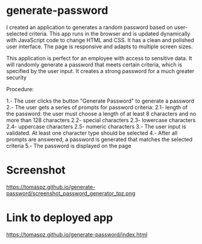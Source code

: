 # generate-password

I created an application to generates a random password based on user-selected criteria. 
This app runs in the browser and is  updated dynamically with JavaScript code to change HTML and CSS. 
It has a clean and polished user interface.
The page is responsive and adapts to multiple screen sizes.

This application is perfect for an employee with access to sensitive data.
It will randomly generate a password that meets certain criteria, which is specified by the user input.
It creates a strong password for a much greater security

Procedure:

1.- The user clicks the button "Generate Password" to generate a password
2.- The user gets a series of prompts for password criteria:
        2.1- length of the password: the user must choose a length of at least 8 characters and no more than 128 characters
        2.2- special characters
        2.3- lowercase characters
        2.4- uppercase characters
        2.5- numeric characters
3.- The user input is validated. At least one character type should be selected
4.- After all prompts are answered, a password is generated that matches the selected criteria
5.- The password is displayed on the page

# Screenshot

https://tomaspz.github.io/generate-password/screenshot_password_generator_tpz.png


# Link to deployed app

https://tomaspz.github.io/generate-password/index.html

